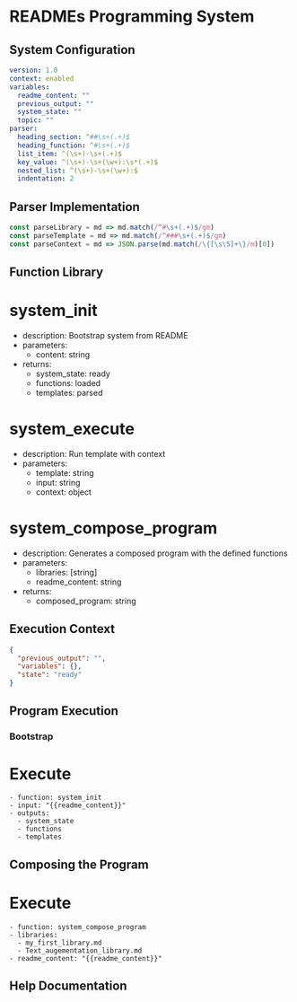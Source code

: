 # READMEs Programming System
## System Configuration
```yaml
version: 1.0
context: enabled
variables:
  readme_content: ""
  previous_output: ""
  system_state: ""
  topic: ""
parser:
  heading_section: ^##\s+(.+)$
  heading_function: ^#\s+(.+)$
  list_item: ^(\s+)-\s+(.+)$
  key_value: ^(\s+)-\s+(\w+):\s*(.+)$
  nested_list: ^(\s+)-\s+(\w+):$
  indentation: 2
```

## Parser Implementation

```javascript
const parseLibrary = md => md.match(/^#\s+(.+)$/gm)
const parseTemplate = md => md.match(/^###\s+(.+)$/gm)
const parseContext = md => JSON.parse(md.match(/\{[\s\S]+\}/m)[0])
```

## Function Library

# system_init
  - description: Bootstrap system from README
  - parameters:
    - content: string
  - returns:
    - system_state: ready
    - functions: loaded
    - templates: parsed

# system_execute
  - description: Run template with context
  - parameters:
    - template: string
    - input: string
    - context: object

# system_compose_program
  - description: Generates a composed program with the defined functions
  - parameters:
    - libraries: [string]
    - readme_content: string
  - returns:
    - composed_program: string

## Execution Context

```json
{
  "previous_output": "",
  "variables": {},
  "state": "ready"
}
```

## Program Execution

  ### Bootstrap

  # Execute
    - function: system_init
    - input: "{{readme_content}}"
    - outputs:
      - system_state
      - functions
      - templates

  ## Composing the Program

  # Execute
    - function: system_compose_program
    - libraries:
      - my_first_library.md
      - Text_augementation_library.md
    - readme_content: "{{readme_content}}"

  ## Help Documentation
